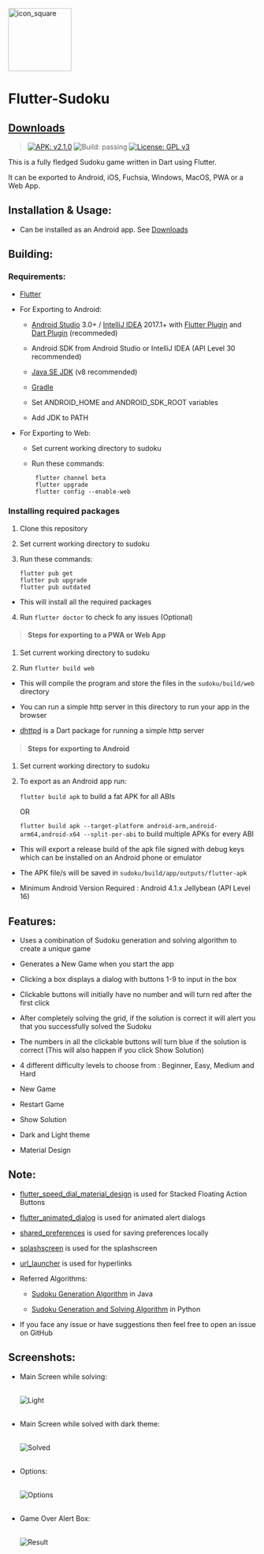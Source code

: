 <img width="128" height="128" src="https://raw.githubusercontent.com/VarunS2002/Flutter-Sudoku/master/sudoku/assets/icon/icon_round.png" alt="icon_square">

# Flutter-Sudoku

<!--
## Play Online:

>### [Firebase]()
>
>### [GitHub Pages](https://varuns2002.github.io/Flutter-Sudoku/)
-->

## [Downloads](https://github.com/VarunS2002/Flutter-Sudoku/releases)
>[![APK: v2.1.0](https://img.shields.io/badge/APK-v2.1.0-brightgreen)](https://github.com/VarunS2002/Flutter-Sudoku/releases/download/2.1.0/Sudoku_2.1.0.apk)
![Build: passing](https://img.shields.io/badge/build-passing-brightgreen)
>[![License: GPL v3](https://img.shields.io/badge/License-GPLv3-blue.svg)](https://www.gnu.org/licenses/gpl-3.0)

This is a fully fledged Sudoku game written in Dart using Flutter.

It can be exported to Android, iOS, Fuchsia, Windows, MacOS, PWA or a Web App.

## Installation & Usage:
<!--
- Can be played online in the browser. See [Play Online](#play-online)

- Can be installed as a Progressive Web App on any platform. See [Use Progressive Web Apps](https://support.google.com/chrome/answer/9658361?co=GENIE.Platform%3DAndroid&hl=en)
-->
- Can be installed as an Android app. See [Downloads](https://github.com/VarunS2002/Flutter-Sudoku/releases)

## Building:

### Requirements:

- [Flutter](https://flutter.dev/docs/get-started/install)

- For Exporting to Android:

    - [Android Studio](https://developer.android.com/studio#downloads) 3.0+ / [IntelliJ IDEA](https://www.jetbrains.com/idea/download/) 2017.1+ with [Flutter Plugin](https://plugins.jetbrains.com/plugin/9212-flutter) and [Dart Plugin](https://plugins.jetbrains.com/plugin/6351-dart) (recommeded)

    - Android SDK from Android Studio or IntelliJ IDEA (API Level 30 recommended)

    - [Java SE JDK](https://www.oracle.com/in/java/technologies/javase-downloads.html) (v8 recommended)

    - [Gradle](https://gradle.org/releases/)

    - Set ANDROID_HOME and ANDROID_SDK_ROOT variables

    - Add JDK to PATH

- For Exporting to Web:

    - Set current working directory to sudoku

    - Run these commands:
      ```
       flutter channel beta
       flutter upgrade
       flutter config --enable-web
      ```

### Installing required packages

1. Clone this repository

2. Set current working directory to sudoku

3. Run these commands:
   ```
   flutter pub get
   flutter pub upgrade
   flutter pub outdated
   ```
-  This will install all the required packages

4. Run `flutter doctor` to check fo any issues (Optional)

>#### Steps for exporting to a PWA or Web App

1. Set current working directory to sudoku

2. Run `flutter build web`

- This will compile the program and store the files in the `sudoku/build/web` directory

- You can run a simple http server in this directory to run your app in the browser

- [dhttpd](https://pub.dev/packages/dhttpd) is a Dart package for running a simple http server

>#### Steps for exporting to Android

1. Set current working directory to sudoku

2. To export as an Android app run:

   `flutter build apk` to build a fat APK for all ABIs

   OR

   `flutter build apk --target-platform android-arm,android-arm64,android-x64 --split-per-abi` to build multiple APKs for every ABI

- This will export a release build of the apk file signed with debug keys which can be installed on an Android phone or emulator

- The APK file/s will be saved in `sudoku/build/app/outputs/flutter-apk`

- Minimum Android Version Required : Android 4.1.x Jellybean (API Level 16)

## Features:

- Uses a combination of Sudoku generation and solving algorithm to create a unique game

- Generates a New Game when you start the app

- Clicking a box displays a dialog with buttons 1-9 to input in the box

- Clickable buttons will initially have no number and will turn red after the first click

- After completely solving the grid, if the solution is correct it will alert you that you successfully solved the Sudoku

- The numbers in all the clickable buttons will turn blue if the solution is correct (This will also happen if you click Show Solution)

- 4 different difficulty levels to choose from :  Beginner, Easy, Medium and Hard

- New Game

- Restart Game

- Show Solution

- Dark and Light theme

- Material Design

## Note:

- [flutter_speed_dial_material_design](https://pub.dev/packages/flutter_speed_dial_material_design) is used for Stacked Floating Action Buttons

- [flutter_animated_dialog](https://pub.dev/packages/flutter_animated_dialog) is used for animated alert dialogs
  
- [shared_preferences](https://pub.dev/packages/shared_preferences) is used for saving preferences locally

- [splashscreen](https://pub.dev/packages/splashscreen) is used for the splashscreen

- [url_launcher](https://pub.dev/packages/url_launcher) is used for hyperlinks
  
- Referred Algorithms:
      
    - [Sudoku Generation Algorithm](https://www.geeksforgeeks.org/program-sudoku-generator/) in Java
    
    - [Sudoku Generation and Solving Algorithm](https://www.101computing.net/sudoku-generator-algorithm/) in Python
      
- If you face any issue or have suggestions then feel free to open an issue on GitHub

## Screenshots:

- Main Screen while solving:<br><br>

  ![Light](https://i.imgur.com/UeP0L0B.jpg)
  <br><br>

- Main Screen while solved with dark theme:<br><br>

  ![Solved](https://i.imgur.com/3XS5qt2.jpg)
  <br><br>

- Options:<br><br>

  ![Options](https://i.imgur.com/DJeDclG.jpg)
  <br><br>

- Game Over Alert Box:<br><br>

  ![Result](https://i.imgur.com/annx3QB.jpg)
